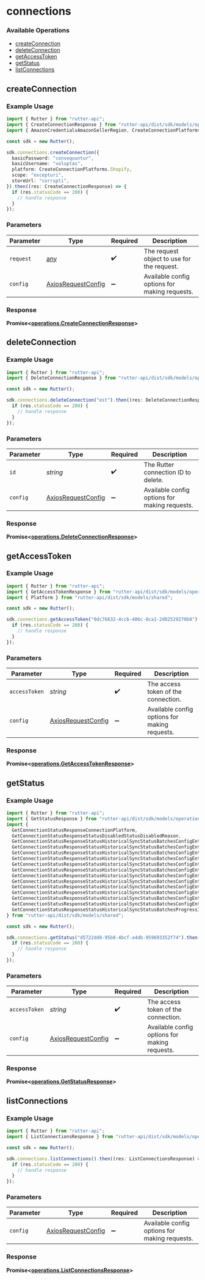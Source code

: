 # connections

### Available Operations

* [createConnection](#createconnection)
* [deleteConnection](#deleteconnection)
* [getAccessToken](#getaccesstoken)
* [getStatus](#getstatus)
* [listConnections](#listconnections)

## createConnection

### Example Usage

```typescript
import { Rutter } from "rutter-api";
import { CreateConnectionResponse } from "rutter-api/dist/sdk/models/operations";
import { AmazonCredentialsAmazonSellerRegion, CreateConnectionPlatforms } from "rutter-api/dist/sdk/models/shared";

const sdk = new Rutter();

sdk.connections.createConnection({
  basicPassword: "consequuntur",
  basicUsername: "voluptas",
  platform: CreateConnectionPlatforms.Shopify,
  scope: "excepturi",
  storeUrl: "corrupti",
}).then((res: CreateConnectionResponse) => {
  if (res.statusCode == 200) {
    // handle response
  }
});
```

### Parameters

| Parameter                                                    | Type                                                         | Required                                                     | Description                                                  |
| ------------------------------------------------------------ | ------------------------------------------------------------ | ------------------------------------------------------------ | ------------------------------------------------------------ |
| `request`                                                    | [any](../../models//.md)                                     | :heavy_check_mark:                                           | The request object to use for the request.                   |
| `config`                                                     | [AxiosRequestConfig](https://axios-http.com/docs/req_config) | :heavy_minus_sign:                                           | Available config options for making requests.                |


### Response

**Promise<[operations.CreateConnectionResponse](../../models/operations/createconnectionresponse.md)>**


## deleteConnection

### Example Usage

```typescript
import { Rutter } from "rutter-api";
import { DeleteConnectionResponse } from "rutter-api/dist/sdk/models/operations";

const sdk = new Rutter();

sdk.connections.deleteConnection("est").then((res: DeleteConnectionResponse) => {
  if (res.statusCode == 200) {
    // handle response
  }
});
```

### Parameters

| Parameter                                                    | Type                                                         | Required                                                     | Description                                                  |
| ------------------------------------------------------------ | ------------------------------------------------------------ | ------------------------------------------------------------ | ------------------------------------------------------------ |
| `id`                                                         | *string*                                                     | :heavy_check_mark:                                           | The Rutter connection ID to delete.                          |
| `config`                                                     | [AxiosRequestConfig](https://axios-http.com/docs/req_config) | :heavy_minus_sign:                                           | Available config options for making requests.                |


### Response

**Promise<[operations.DeleteConnectionResponse](../../models/operations/deleteconnectionresponse.md)>**


## getAccessToken

### Example Usage

```typescript
import { Rutter } from "rutter-api";
import { GetAccessTokenResponse } from "rutter-api/dist/sdk/models/operations";
import { Platform } from "rutter-api/dist/sdk/models/shared";

const sdk = new Rutter();

sdk.connections.getAccessToken("0dc76632-4ccb-406c-8ca1-2d02529270b8").then((res: GetAccessTokenResponse) => {
  if (res.statusCode == 200) {
    // handle response
  }
});
```

### Parameters

| Parameter                                                    | Type                                                         | Required                                                     | Description                                                  |
| ------------------------------------------------------------ | ------------------------------------------------------------ | ------------------------------------------------------------ | ------------------------------------------------------------ |
| `accessToken`                                                | *string*                                                     | :heavy_check_mark:                                           | The access token of the connection.                          |
| `config`                                                     | [AxiosRequestConfig](https://axios-http.com/docs/req_config) | :heavy_minus_sign:                                           | Available config options for making requests.                |


### Response

**Promise<[operations.GetAccessTokenResponse](../../models/operations/getaccesstokenresponse.md)>**


## getStatus

### Example Usage

```typescript
import { Rutter } from "rutter-api";
import { GetStatusResponse } from "rutter-api/dist/sdk/models/operations";
import {
  GetConnectionStatusResponseConnectionPlatform,
  GetConnectionStatusResponseStatusDisabledStatusDisabledReason,
  GetConnectionStatusResponseStatusHistoricalSyncStatusBatchesConfigEntitiesAccounts,
  GetConnectionStatusResponseStatusHistoricalSyncStatusBatchesConfigEntitiesBalanceSheets,
  GetConnectionStatusResponseStatusHistoricalSyncStatusBatchesConfigEntitiesCompanyInfo,
  GetConnectionStatusResponseStatusHistoricalSyncStatusBatchesConfigEntitiesCustomers,
  GetConnectionStatusResponseStatusHistoricalSyncStatusBatchesConfigEntitiesIncomeStatements,
  GetConnectionStatusResponseStatusHistoricalSyncStatusBatchesConfigEntitiesInvoices,
  GetConnectionStatusResponseStatusHistoricalSyncStatusBatchesConfigEntitiesItems,
  GetConnectionStatusResponseStatusHistoricalSyncStatusBatchesConfigEntitiesPayouts,
  GetConnectionStatusResponseStatusHistoricalSyncStatusBatchesConfigEntitiesPurchaseOrders,
  GetConnectionStatusResponseStatusHistoricalSyncStatusBatchesConfigEntitiesStore,
  GetConnectionStatusResponseStatusHistoricalSyncStatusBatchesConfigEntitiesTransactions,
  GetConnectionStatusResponseStatusHistoricalSyncStatusBatchesConfigEntitiesVendors,
  GetConnectionStatusResponseStatusHistoricalSyncStatusBatchesProgressInfoStatus,
} from "rutter-api/dist/sdk/models/shared";

const sdk = new Rutter();

sdk.connections.getStatus("d5722dd8-95b8-4bcf-a4db-959693352f74").then((res: GetStatusResponse) => {
  if (res.statusCode == 200) {
    // handle response
  }
});
```

### Parameters

| Parameter                                                    | Type                                                         | Required                                                     | Description                                                  |
| ------------------------------------------------------------ | ------------------------------------------------------------ | ------------------------------------------------------------ | ------------------------------------------------------------ |
| `accessToken`                                                | *string*                                                     | :heavy_check_mark:                                           | The access token of the connection.                          |
| `config`                                                     | [AxiosRequestConfig](https://axios-http.com/docs/req_config) | :heavy_minus_sign:                                           | Available config options for making requests.                |


### Response

**Promise<[operations.GetStatusResponse](../../models/operations/getstatusresponse.md)>**


## listConnections

### Example Usage

```typescript
import { Rutter } from "rutter-api";
import { ListConnectionsResponse } from "rutter-api/dist/sdk/models/operations";

const sdk = new Rutter();

sdk.connections.listConnections().then((res: ListConnectionsResponse) => {
  if (res.statusCode == 200) {
    // handle response
  }
});
```

### Parameters

| Parameter                                                    | Type                                                         | Required                                                     | Description                                                  |
| ------------------------------------------------------------ | ------------------------------------------------------------ | ------------------------------------------------------------ | ------------------------------------------------------------ |
| `config`                                                     | [AxiosRequestConfig](https://axios-http.com/docs/req_config) | :heavy_minus_sign:                                           | Available config options for making requests.                |


### Response

**Promise<[operations.ListConnectionsResponse](../../models/operations/listconnectionsresponse.md)>**

